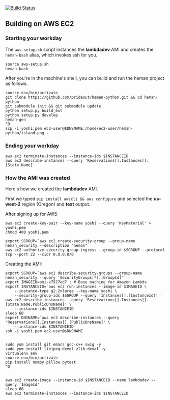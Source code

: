 
[![Build Status](https://travis-ci.org/prideout/heman-python.svg?branch=master)](https://travis-ci.org/prideout/heman-python)

## Building on AWS EC2

### Starting your workday

The `aws-setup.sh` script instances the **lambdadev** AMI and creates the `heman-bash` alias, which invokes ssh for you.

```
source aws-setup.sh
heman-bash
```

After you're in the machine's shell, you can build and run the heman project as follows.

```
source env/bin/activate
git clone https://github.com/prideout/heman-python.git && cd heman-python
git submodule init && git submodule update
python setup.py build_ext
python setup.py develop
heman-gen
^D
scp -i yoshi.pem ec2-user@$DNSNAME:/home/ec2-user/heman-python/island.png .
```

### Ending your workday

```
aws ec2 terminate-instances --instance-ids $INSTANCEID
aws ec2 describe-instances --query 'Reservations[].Instances[].[State.Name]'
```

### How the AMI was created

Here's how we created the **lambdadev** AMI.

First we typed `pip install awscli && aws configure` and selected the **us-west-2** region (Oregon) and **text** output.

After signing up for AWS:

```
aws ec2 create-key-pair --key-name yoshi --query 'KeyMaterial' > yoshi.pem
chmod 400 yoshi.pem

export SGROUP=`aws ec2 create-security-group --group-name heman_security --description "heman"`
aws ec2 authorize-security-group-ingress --group-id $SGROUP --protocol tcp --port 22 --cidr 0.0.0.0/0
```

Creating the AMI:

```
export SGROUP=`aws ec2 describe-security-groups --group-name heman_security --query 'SecurityGroups[*].[GroupId]'`
export IMAGEID=ami-e7527ed7 ; # Base machine for Amazon Lambda
export INSTANCEID=`aws ec2 run-instances --image-id $IMAGEID \
    --instance-type g2.2xlarge --key-name yoshi \
    --security-group-ids $SGROUP --query 'Instances[].[InstanceId]' `
aws ec2 describe-instances --query 'Reservations[].Instances[].[State.Name,PublicDnsName]' \
    --instance-ids $INSTANCEID
sleep 60
export DNSNAME=`aws ec2 describe-instances --query 'Reservations[].Instances[].[PublicDnsName]' \
    --instance-ids $INSTANCEID`
ssh -i yoshi.pem ec2-user@$DNSNAME


sudo yum install git emacs gcc-c++ swig -y
sudo yum install libjpeg-devel zlib-devel -y
virtualenv env
source env/bin/activate
pip install numpy pillow pytest
^D


aws ec2 create-image --instance-id $INSTANCEID --name lambdadev --query 'ImageId'
sleep 60
aws ec2 terminate-instances --instance-ids $INSTANCEID
```
